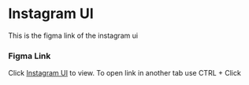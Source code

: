 # Instagram UI
This is the figma link of the instagram ui

### Figma Link
Click [Instagram UI](https://www.figma.com/file/d8prvK1kVQab0xCLVtFizO/mobile-screens_Instagram-UI?node-id=1%3A4) to view. To open link in another tab use CTRL + Click